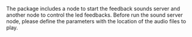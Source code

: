 The package includes a node to start the feedback sounds server and another node to control the led feedbacks. Before run the sound server node, please define the parameters with the location of the audio files to play.
